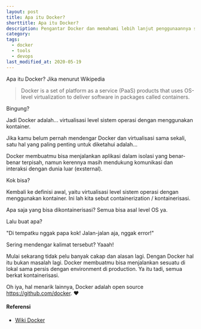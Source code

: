```yaml
---
layout: post
title: Apa itu Docker?
shorttitle: Apa itu Docker?
description: Pengantar Docker dan memahami lebih lanjut penggunaannya secara praktis.
category:
tags:
  - docker
  - tools
  - devops
last_modified_at: 2020-05-19
---
```


Apa itu Docker? Jika menurut Wikipedia

> Docker is a set of platform as a service (PaaS) products that uses OS-level virtualization to deliver software in packages called containers.

Bingung?

Jadi Docker adalah... virtualisasi level sistem operasi dengan menggunakan kontainer.

Jika kamu belum pernah mendengar Docker dan virtualisasi sama sekali, satu hal yang paling penting untuk diketahui adalah...

Docker membuatmu bisa menjalankan aplikasi dalam isolasi yang benar-benar terpisah, namun kerennya masih mendukung komunikasi dan interaksi dengan dunia luar (exsternal).

Kok bisa?

Kembali ke definisi awal, yaitu virtualisasi level sistem operasi dengan menggunakan kontainer. Ini lah kita sebut containerization / kontainerisasi.

Apa saja yang bisa dikontainerisasi? Semua bisa asal level OS ya.

Lalu buat apa?

"Di tempatku nggak papa kok! Jalan-jalan aja, nggak error!"

Sering mendengar kalimat tersebut? Yaaah!

Mulai sekarang tidak pelu banyak cakap dan alasan lagi. Dengan Docker hal itu bukan masalah lagi. Docker membuatmu bisa menjalankan sesuatu di lokal sama persis dengan environment di production. Ya itu tadi, semua berkat kontainerisasi.

Oh iya, hal menarik lainnya, Docker adalah open source https://github.com/docker. ❤️



#### Referensi

* [Wiki Docker](https://en.wikipedia.org/wiki/Docker_(software))
